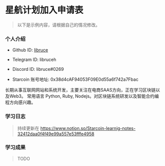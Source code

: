 

# 星航计划加入申请表

> 以下是示例内容，请根据自己的情况修改。

### 个人介绍

* Github ID: [libruce](https://github.com/libruce)

* Telegram ID: libruceh

* Discord ID: libruce#0269

* Starcoin 账号地址: 0x38d4cAF94053F09E0d55a6f742a7Fbac


长期从事互联网网站和系统开发，主要关注在电商SAAS方向，正在学习区块链以及Web3。
常用语言 Python, Ruby, Nodejs。对区块链系统研发以及智能合约编程方向感兴趣。


### 学习日志

> 持续更新在 https://www.notion.so/Starcoin-learnig-notes-32412daa0f4f49e99a557e53fffe4958

### 学习成果

> TODO